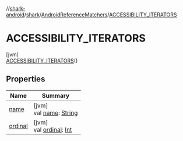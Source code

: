 //[shark-android](../../../../index.md)/[shark](../../index.md)/[AndroidReferenceMatchers](../index.md)/[ACCESSIBILITY_ITERATORS](index.md)

# ACCESSIBILITY_ITERATORS

[jvm]\
[ACCESSIBILITY_ITERATORS](index.md)()

## Properties

| Name | Summary |
|---|---|
| [name](../-i-r-e-q-u-e-s-t_-f-i-n-i-s-h_-c-a-l-l-b-a-c-k/index.md#-372974862%2FProperties%2F980726859) | [jvm]<br>val [name](../-i-r-e-q-u-e-s-t_-f-i-n-i-s-h_-c-a-l-l-b-a-c-k/index.md#-372974862%2FProperties%2F980726859): [String](https://kotlinlang.org/api/latest/jvm/stdlib/kotlin/-string/index.html) |
| [ordinal](../-i-r-e-q-u-e-s-t_-f-i-n-i-s-h_-c-a-l-l-b-a-c-k/index.md#-739389684%2FProperties%2F980726859) | [jvm]<br>val [ordinal](../-i-r-e-q-u-e-s-t_-f-i-n-i-s-h_-c-a-l-l-b-a-c-k/index.md#-739389684%2FProperties%2F980726859): [Int](https://kotlinlang.org/api/latest/jvm/stdlib/kotlin/-int/index.html) |
